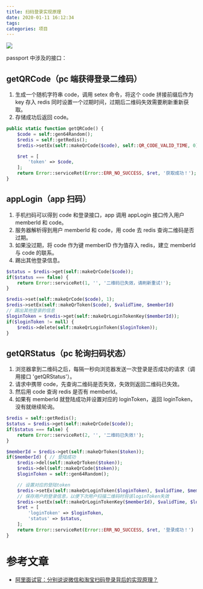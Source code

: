 ```yaml
---
title: 扫码登录实现原理
date: 2020-01-11 16:12:34
tags: 
categories: 项目
---
```

![](https://gitee.com/cellophane/image/raw/master/qrcode.png)

passport 中涉及的接口：
## getQRCode（pc 端获得登录二维码）
1. 生成一个随机字符串 code，调用 setex 命令，将这个 code 拼接前缀后作为 key 存入 redis 同时设置一个过期时间，过期后二维码失效需要刷新重新获取。
1. 存储成功后返回 code。

```php
public static function getQRCode() {
    $code = self::gen64Random();
    $redis = self::getRedis();
    $redis->setEx(self::makeQrCode($code), self::QR_CODE_VALID_TIME, 0);

    $ret = [
        'token' => $code,
    ];
    return Error::serviceRet(Error::ERR_NO_SUCCESS, $ret, '获取成功！');
}
```

## appLogin（app 扫码）
1. 手机扫码可以得到 code 和登录接口，app 调用 appLogin 接口传入用户 memberId 和 code。
1. 服务器解析得到用户 memberId 和 code，用 code 去 redis 查询二维码是否过期。
1. 如果没过期，将 code 作为键 memberID 作为值存入 redis，建立 memberId 与 code 的联系。
1. 踢出其他登录信息。

```php
$status = $redis->get(self::makeQrCode($code));
if($status === false) {
    return Error::serviceRet(1, '', '二维码已失效，请刷新重试!');
}

$redis->set(self::makeQrCode($code), 1);
$redis->setEx(self::makeQrToken($code), $validTime, $memberId)
// 踢出其他登录的信息
$loginToken = $redis->get(self::makeQrLoginTokenKey($memberId));
if($loginToken != null) {
    $redis->delete(self::makeQrLoginToken($loginToken));
}
```

## getQRStatus（pc 轮询扫码状态）
1. 浏览器拿到二维码之后，每隔一秒向浏览器发送一次登录是否成功的请求（调用接口 'getQRStatus'）。
1. 请求中携带 code，先查询二维码是否失效，失效则返回二维码已失效。
1. 然后用 code 查询 redis 是否有 memberId。
1. 如果有 memberId 就登陆成功并设置对应的 loginToken，返回 loginToken，没有就继续轮询。

```php
$redis = self::getRedis();
$status = $redis->get(self::makeQrCode($code));
if($status === false) {
    return Error::serviceRet(2, '', '二维码已失效!');
}

$memberId = $redis->get(self::makeQrToken($token));
if($memberId) { // 登陆成功
    $redis->del(self::makeQrToken($token));
    $redis->del(self::makeQrCode($token));
    $loginToken = self::gen64Random();

    // 设置对应的登陆token
    $redis->setEx(self::makeQrLoginToken($loginToken), $validTime, $memberId)
    // 保存用户的登录信息，以便下次用户扫描二维码时将该loginToken失效
    $redis->setEx(self::makeQrLoginTokenKey($memberId), $validTime, $loginToken)
    $ret = [
        'loginToken' => $loginToken,
        'status' => $status,
    ];
    return Error::serviceRet(Error::ERR_NO_SUCCESS, $ret, '登录成功！')
}
```

# 参考文章
- [阿里面试官：分别说说微信和淘宝扫码登录背后的实现原理？](https://mp.weixin.qq.com/s?__biz=MzAxNjk4ODE4OQ==&mid=2247488299&idx=1&sn=0cbdefeef1555167247b266011943f56&chksm=9bed3259ac9abb4fde1b13d913803c99645b0b89e504ed35e0888908b9d025cc0843c72a4d2e&mpshare=1&scene=23&srcid=02107idLn2aTJVrxHWuQX96z&sharer_sharetime=1581317735054&sharer_shareid=da3c4e6d38e0827ddba7900a4fab3cd4#rd)
